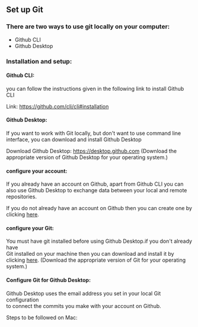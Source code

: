 ## Set up Git

<h3>There are two ways to use git locally on your computer:</h3>

- Github CLI
- Github Desktop

<h3>Installation and setup:</h3>

<h4>Github CLI:</h4>    
you can follow the instructions given in the following link to install Github CLI

Link: https://github.com/cli/cli#installation

<h4>Github Desktop:</h4>    
If you want to work with Git locally, but don't want to use    
command line interface, you can download and install Github Desktop

Download Github Desktop: https://desktop.github.com (Download the appropriate version of Github Desktop for your operating system.)

<h4>configure your account:</h4>    
If you already have an account on Github, apart from Github CLI you     
can also use Github Desktop to exchange data between your local and remote    
repositories.

If you do not already have an account on Github then you can create one by clicking [here][1].

<h4>configure your Git:</h4>

You must have git installed before using Github Desktop.if you don't already have     
Git installed on your machine then you can download and install it by clicking [here][2]. (Download the appropriate version of Git for your operating system.)

<h4>Configure Git for Github Desktop:</h4>

Github Desktop uses the email address you set in your local Git configuration     
to connect the commits you make with your account on Github.

Steps to be followed on Mac:



[1]:https://github.com/join?ref_cta=Sign+up&ref_loc=header+logged+out&ref_page=%2F&source=header-home

[2]:https://git-scm.com/downloads